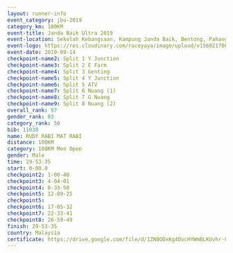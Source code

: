 ```yaml
---
layout: runner-info 
event_category: jbu-2019 
category_km: 100KM 
event-title: Janda Baik Ultra 2019  
event-location: Sekolah Kebangsaan, Kampung Janda Baik, Bentong, Pahang, Malaysia 
event-logo: https://res.cloudinary.com/raceyaya/image/upload/v1569217009/logo/janda-baik_vch1pc.jpg 
event-date: 2019-09-14 
checkpoint-name2: Split 1 Y Junction 
checkpoint-name3: Split 2 E Farm 
checkpoint-name4: Split 3 Genting 
checkpoint-name5: Split 4 Y Junction 
checkpoint-name6: Split 5 ATV 
checkpoint-name7: Split 6 Nuang (1) 
checkpoint-name8: Split 7 G Nuang 
checkpoint-name9: Split 8 Nuang (2) 
overall_rank: 97
gender_rank: 83
category_rank: 50
bib: 11038
name: RUDY RABI MAT RABI
distance: 100KM
category: 100KM Men Open
gender: Male
time: 29-53-35
start: 0-00.0
checkpoint2: 1-00-40
checkpoint3: 4-04-01
checkpoint4: 8-33-50
checkpoint5: 12-09-25
checkpoint5: 
checkpoint6: 17-05-32
checkpoint7: 22-33-41
checkpoint8: 26-59-49
finish: 29-53-35
country: Malaysia
certificate: https://drive.google.com/file/d/1ZN8ODxKg4DvcHYWmBLKUvhr-8ix9HE59/view?usp=sharing
---
```

